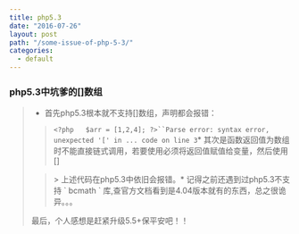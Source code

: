 ```yaml
---
title: php5.3
date: "2016-07-26"
layout: post
path: "/some-issue-of-php-5-3/"
categories:
  - default
---
```


### php5.3中坑爹的[]数组

> *   首先php5.3根本就不支持[]数组，声明都会报错：
> 
> > `<?php   $arr = [1,2,4]; ?>``Parse error: syntax error, unexpected '[' in ... code on line 3`*   其次是函数返回值为数组时不能直接链式调用，若要使用必须将返回值赋值给变量，然后使用[]
> 
> > <?php  
> >      $arr = [1,2,4];
> >      function retarr(){
> >       return array(1,2,4);
> >      }
> >      echo retarr()[1];
> >     ?>> 上述代码在php5.3中依旧会报错。*   记得之前还遇到过php5.3不支持 ` bcmath ` 库,查官方文档看到是4.04版本就有的东西，总之很诡异。。。
> 
> 最后，个人感想是赶紧升级5.5+保平安吧！！
